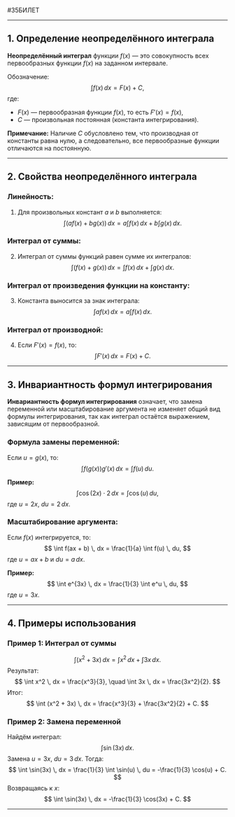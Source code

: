 #35БИЛЕТ

---

## 1. Определение неопределённого интеграла

**Неопределённый интеграл** функции $f(x)$ — это совокупность всех первообразных функции $f(x)$ на заданном интервале. 

Обозначение:
$$
\int f(x) \, dx = F(x) + C,
$$
где:
- $F(x)$ — первообразная функции $f(x)$, то есть $F'(x) = f(x)$,
- $C$ — произвольная постоянная (константа интегрирования).

**Примечание:** Наличие $C$ обусловлено тем, что производная от константы равна нулю, а следовательно, все первообразные функции отличаются на постоянную.

---

## 2. Свойства неопределённого интеграла

### Линейность:
1. Для произвольных констант $a$ и $b$ выполняется:
   $$
   \int \left( a f(x) + b g(x) \right) \, dx = a \int f(x) \, dx + b \int g(x) \, dx.
   $$

### Интеграл от суммы:
2. Интеграл от суммы функций равен сумме их интегралов:
   $$
   \int \left( f(x) + g(x) \right) \, dx = \int f(x) \, dx + \int g(x) \, dx.
   $$

### Интеграл от произведения функции на константу:
3. Константа выносится за знак интеграла:
   $$
   \int a f(x) \, dx = a \int f(x) \, dx.
   $$

### Интеграл от производной:
4. Если $F'(x) = f(x)$, то:
   $$
   \int F'(x) \, dx = F(x) + C.
   $$

---

## 3. Инвариантность формул интегрирования

**Инвариантность формул интегрирования** означает, что замена переменной или масштабирование аргумента не изменяет общий вид формулы интегрирования, так как интеграл остаётся выражением, зависящим от первообразной.

### Формула замены переменной:
Если $u = g(x)$, то:
$$
\int f(g(x)) g'(x) \, dx = \int f(u) \, du.
$$

**Пример:**
$$
\int \cos(2x) \cdot 2 \, dx = \int \cos(u) \, du,
$$
где $u = 2x$, $du = 2 \, dx$.

### Масштабирование аргумента:
Если $f(x)$ интегрируется, то:
$$
\int f(ax + b) \, dx = \frac{1}{a} \int f(u) \, du,
$$
где $u = ax + b$ и $du = a \, dx$.

**Пример:**
$$
\int e^{3x} \, dx = \frac{1}{3} \int e^u \, du,
$$
где $u = 3x$.

---

## 4. Примеры использования

### Пример 1: Интеграл от суммы
$$
\int (x^2 + 3x) \, dx = \int x^2 \, dx + \int 3x \, dx.
$$
Результат:
$$
\int x^2 \, dx = \frac{x^3}{3}, \quad \int 3x \, dx = \frac{3x^2}{2}.
$$
Итог:
$$
\int (x^2 + 3x) \, dx = \frac{x^3}{3} + \frac{3x^2}{2} + C.
$$

### Пример 2: Замена переменной
Найдём интеграл:
$$
\int \sin(3x) \, dx.
$$
Замена $u = 3x$, $du = 3 \, dx$. Тогда:
$$
\int \sin(3x) \, dx = \frac{1}{3} \int \sin(u) \, du = -\frac{1}{3} \cos(u) + C.
$$
Возвращаясь к $x$:
$$
\int \sin(3x) \, dx = -\frac{1}{3} \cos(3x) + C.
$$

---

##
